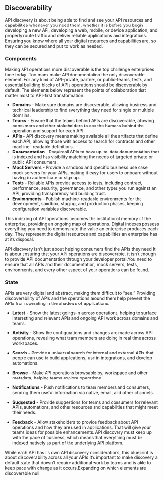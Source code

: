 ## Discoverability 
API discovery is about being able to find and see your API resources and capabilities whenever you need them, whether it is before you begin developing a new API, developing a web, mobile, or device application, and properly route traffic and deliver reliable applications and integrations. Ensuring you know where all your digital resources and capabilities are, so they can be secured and put to work as needed. 

### Components 
Making API operations more discoverable is the top challenge enterprises face today. Too many make API documentation the only discoverable element. For any kind of API–private, partner, or public–teams, tests, and essential building blocks of APIs operations should be discoverable by default. The elements below represent the points of collaboration that matter most to API-first transformation. 

- **Domains** - Make sure domains are discoverable, allowing business and technical leadership to find everything they need for single or multiple domains. 
- **Teams** - Ensure that the teams behind APIs are discoverable, allowing consumers and other stakeholders to see the humans behind the operation and support for each API. 
- **APIs** - API discovery means making available all the artifacts that define each API, allowing those with access to search for contracts and other machine- readable definitions. 
- **Documentation** - Requireall APIs to have up-to-date documentation that is indexed and has visibility matching the needs of targeted private or public API consumers. 
- **Mock Servers** - Provide a sandbox and specific business use case mock servers for your APIs, making it easy for users to onboard without having to authenticate or sign up. 
- **Tests** - Reliable APIs provide access to tests, including contract, performance, security, governance, and other types you run against an API, providing transparency and building trust. 
- **Environments** - Publish machine-readable environments for the development, sandbox, staging, and production phases, keeping configuration variables discoverable.
 
This indexing of API operations becomes the institutional memory of the enterprise, providing an ongoing map of operations. Digital indexes possess everything you need to demonstrate the value an enterprise produces each day. They represent the digital resources and capabilities an enterprise has at its disposal.

API discovery isn’t just about helping consumers find the APIs they need It is about ensuring that your API operations are discoverable. It isn’t enough to provide API documentation through your developer portal.You need to ensure that all APIs and their documentation, mock servers, tests, environments, and every other aspect of your operations can be found. 
### State 
APIs are very digital and abstract, making them difficult to “see.” Providing discoverability of APIs and the operations around them help prevent the APIs from operating in the shadows of applications. 

- **Latest** - Show the latest goings-n across operations, helping to surface interesting and relevant APIs and ongoing API work across domains and teams. 
- **Activity** - Show the configurations and changes are made across API operations, revealing what team members are doing in real time across workspaces.
 
- **Search** - Provide a universal search for internal and external APIs that people can use to build applications, use in integrations, and develop automations. 
- **Browse** - Make API operations browsable by, workspace and other metadata, helping teams explore operations. 
- **Notifications** - Push notifications to team members and consumers, sending them useful information via native, email, and other channels. 
- **Suggested** - Provide suggestions for teams and consumers for relevant APIs, automations, and other resources and capabilities that might meet their needs. 
- **Feedback** - Allow stakeholders to provide feedback about API operations and how they are used in applications. That will give your teams ideas for possible enhancements. 
API discovery must keep up with the pace of business, which means that everything must be indexed natively as part of the underlying API platform.

While each API has its own API discovery considerations, this blueprint is about discoverability across all your APIs It’s important to make discovery a default state that doesn’t require additional work by teams and is able to keep pace with change as it occurs.Expanding on which elements are discoverable 
null 
